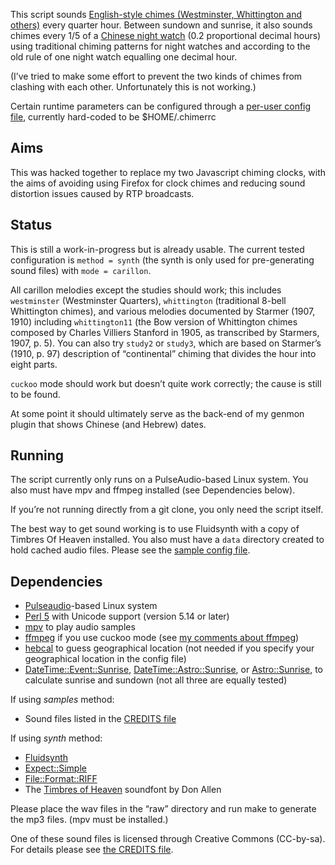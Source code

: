 This script sounds [English-style chimes (Westminster, Whittington and others)](doc/CHIMES.md) every quarter hour.
Between sundown and sunrise,
it also sounds chimes every 1/5 of a [Chinese night watch](doc/Night_watches.md) (0.2 proportional decimal hours)
using traditional chiming patterns for night watches and
according to the old rule of one night watch equalling one decimal hour.

(I’ve tried to make some effort to prevent
the two kinds of chimes from clashing with each other.
Unfortunately this is not working.)

Certain runtime parameters can be configured through a [per-user config file](doc/chimerrc.example),
currently hard-coded to be $HOME/.chimerrc

Aims
----
This was hacked together to replace my two Javascript chiming clocks,
with the aims of avoiding using Firefox for clock chimes
and reducing sound distortion issues caused by RTP broadcasts.

Status
------
This is still a work-in-progress but is already usable.
The current tested configuration is `method = synth`
(the synth is only used for pre-generating sound files)
with `mode = carillon`.

All carillon melodies except the studies should work;
this includes `westminster` (Westminster Quarters),
`whittington` (traditional 8-bell Whittington chimes),
and various melodies documented by Starmer (1907, 1910)
including `whittington11` (the Bow version of Whittington chimes composed by Charles Villiers Stanford in 1905,
as transcribed by Starmers, 1907, p. 5).
You can also try `study2` or `study3`,
which are based on Starmer’s (1910, p. 97) description of “continental” chiming that divides the hour into eight parts.

`cuckoo` mode should work but doesn’t quite work correctly;
the cause is still to be found.

At some point it should ultimately serve as the back-end of my genmon plugin that shows Chinese (and Hebrew) dates.

Running
-------
The script currently only runs on a PulseAudio-based Linux system.
You also must have mpv and ffmpeg installed (see Dependencies below).

If you’re not running directly from a git clone,
you only need the script itself.

The best way to get sound working is to use Fluidsynth
with a copy of Timbres Of Heaven installed.
You also must have a `data` directory created to hold cached audio files.
Please see the [sample config file](doc/chimerrc.example).


Dependencies
------------
- [Pulseaudio](https://www.freedesktop.org/wiki/Software/PulseAudio/)-based Linux system
- [Perl 5](https://www.perl.org/) with Unicode support (version 5.14 or later)
- [mpv](https://github.com/mpv-player/mpv)
  to play audio samples
- [ffmpeg](https://ffmpeg.org/)
  if you use cuckoo mode
  (see [my comments about ffmpeg](doc/ffmpeg.md))
- [hebcal](https://github.com/hebcal/hebcal)
  to guess geographical location
  (not needed if you specify your geographical location in the config file)
- [DateTime::Event::Sunrise](https://metacpan.org/pod/DateTime::Event::Sunrise),
  [DateTime::Astro::Sunrise](https://metacpan.org/release/RKHILL/DateTime-Astro-Sunrise-0.01_01),
  or [Astro::Sunrise](https://metacpan.org/pod/Astro::Sunrise),
  to calculate sunrise and sundown
  (not all three are equally tested)

If using *samples* method:
- Sound files listed in the [CREDITS file](doc/CREDITS.md)

If using *synth* method:
- [Fluidsynth](https://www.fluidsynth.org/)
- [Expect::Simple](https://metacpan.org/pod/Expect::Simple)
- [File::Format::RIFF](https://metacpan.org/dist/File-Format-RIFF)
- The [Timbres of Heaven](http://midkar.com/soundfonts/) soundfont by Don Allen

Please
place the wav files in the “raw” directory and run make to generate the mp3 files.
(mpv must be installed.)

One of these sound files is licensed through Creative Commons (CC-by-sa).
For details please see [the CREDITS file](doc/CREDITS.md).
